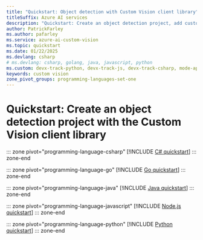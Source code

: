 ```yaml
---
title: "Quickstart: Object detection with Custom Vision client library"
titleSuffix: Azure AI services
description: "Quickstart: Create an object detection project, add custom tags, upload images, train the model, and detect objects in images using the Custom Vision client library."
author: PatrickFarley
ms.author: pafarley
ms.service: azure-ai-custom-vision
ms.topic: quickstart
ms.date: 01/22/2025
ms.devlang: csharp
# ms.devlang: csharp, golang, java, javascript, python
ms.custom: devx-track-python, devx-track-js, devx-track-csharp, mode-api, devx-track-extended-java, devx-track-go
keywords: custom vision
zone_pivot_groups: programming-languages-set-one
---
```


# Quickstart: Create an object detection project with the Custom Vision client library

::: zone pivot="programming-language-csharp"
[!INCLUDE [C# quickstart](../includes/quickstarts/csharp-tutorial-od.md)]
::: zone-end

::: zone pivot="programming-language-go"
[!INCLUDE [Go quickstart](../includes/quickstarts/go-tutorial-object-detection.md)]
::: zone-end

::: zone pivot="programming-language-java"
[!INCLUDE [Java quickstart](../includes/quickstarts/java-tutorial-od.md)]
::: zone-end

::: zone pivot="programming-language-javascript"
[!INCLUDE [Node.js quickstart](../includes/quickstarts/node-tutorial-object-detection.md)]
::: zone-end

::: zone pivot="programming-language-python"
[!INCLUDE [Python quickstart](../includes/quickstarts/python-tutorial-od.md)]
::: zone-end
